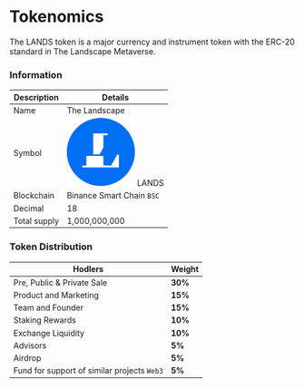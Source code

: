 # Tokenomics

The LANDS token is a major currency and instrument token with the ERC-20 standard in The Landscape Metaverse.

### **Information** <a href="#token-information" id="token-information"></a>

| Description   | Details                                                                |
| ------------- | ---------------------------------------------------------------------- |
| Name          | The Landscape                                                          |
| Symbol        | <img src="../.gitbook/assets/lands.png" alt="" data-size="line"> LANDS |
| Blockchain    | Binance Smart Chain `BSC`                                              |
| Decimal       | 18                                                                     |
| Total supply  | 1,000,000,000                                                          |

### Token Distribution

| Hodlers                                     | Weight  |
| ------------------------------------------- | ------- |
| Pre, Public & Private Sale                  | **30%** |
| Product and Marketing                       | **15%** |
| Team and Founder                            | **15%** |
| Staking Rewards                             | **10%** |
| Exchange Liquidity                          | **10%** |
| Advisors                                    | **5%**  |
| Airdrop                                     | **5%**  |
| Fund for support of similar projects `Web3` | **5%**  |
